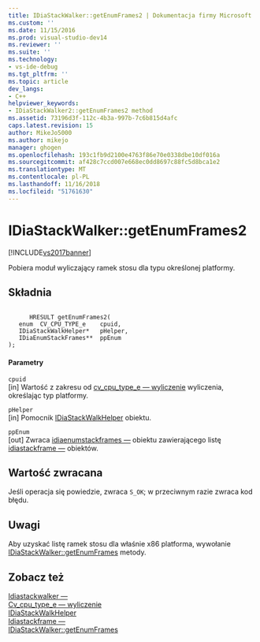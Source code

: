 ```yaml
---
title: IDiaStackWalker::getEnumFrames2 | Dokumentacja firmy Microsoft
ms.custom: ''
ms.date: 11/15/2016
ms.prod: visual-studio-dev14
ms.reviewer: ''
ms.suite: ''
ms.technology:
- vs-ide-debug
ms.tgt_pltfrm: ''
ms.topic: article
dev_langs:
- C++
helpviewer_keywords:
- IDiaStackWalker2::getEnumFrames2 method
ms.assetid: 73196d3f-112c-4b3a-997b-7c6b815d4afc
caps.latest.revision: 15
author: MikeJo5000
ms.author: mikejo
manager: ghogen
ms.openlocfilehash: 193c1fb9d2100e4763f86e70e0338dbe10df016a
ms.sourcegitcommit: af428c7ccd007e668ec0dd8697c88fc5d8bca1e2
ms.translationtype: MT
ms.contentlocale: pl-PL
ms.lasthandoff: 11/16/2018
ms.locfileid: "51761630"
---
```

# <a name="idiastackwalkergetenumframes2"></a>IDiaStackWalker::getEnumFrames2
[!INCLUDE[vs2017banner](../../includes/vs2017banner.md)]

Pobiera moduł wyliczający ramek stosu dla typu określonej platformy.  
  
## <a name="syntax"></a>Składnia  
  
```cpp#  
  
      HRESULT getEnumFrames2(   
   enum  CV_CPU_TYPE_e    cpuid,  
   IDiaStackWalkHelper*   pHelper,  
   IDiaEnumStackFrames**  ppEnum  
);  
```  
  
#### <a name="parameters"></a>Parametry  
 `cpuid`  
 [in] Wartość z zakresu od [cv_cpu_type_e — wyliczenie](../../debugger/debug-interface-access/cv-cpu-type-e.md) wyliczenia, określając typ platformy.  
  
 `pHelper`  
 [in] Pomocnik [IDiaStackWalkHelper](../../debugger/debug-interface-access/idiastackwalkhelper.md) obiektu.  
  
 `ppEnum`  
 [out] Zwraca [idiaenumstackframes —](../../debugger/debug-interface-access/idiaenumstackframes.md) obiektu zawierającego listę [idiastackframe —](../../debugger/debug-interface-access/idiastackframe.md) obiektów.  
  
## <a name="return-value"></a>Wartość zwracana  
 Jeśli operacja się powiedzie, zwraca `S_OK`; w przeciwnym razie zwraca kod błędu.  
  
## <a name="remarks"></a>Uwagi  
 Aby uzyskać listę ramek stosu dla właśnie x86 platforma, wywołanie [IDiaStackWalker::getEnumFrames](../../debugger/debug-interface-access/idiastackwalker-getenumframes.md) metody.  
  
## <a name="see-also"></a>Zobacz też  
 [Idiastackwalker —](../../debugger/debug-interface-access/idiastackwalker.md)   
 [Cv_cpu_type_e — wyliczenie](../../debugger/debug-interface-access/cv-cpu-type-e.md)   
 [IDiaStackWalkHelper](../../debugger/debug-interface-access/idiastackwalkhelper.md)   
 [Idiastackframe —](../../debugger/debug-interface-access/idiastackframe.md)   
 [IDiaStackWalker::getEnumFrames](../../debugger/debug-interface-access/idiastackwalker-getenumframes.md)



